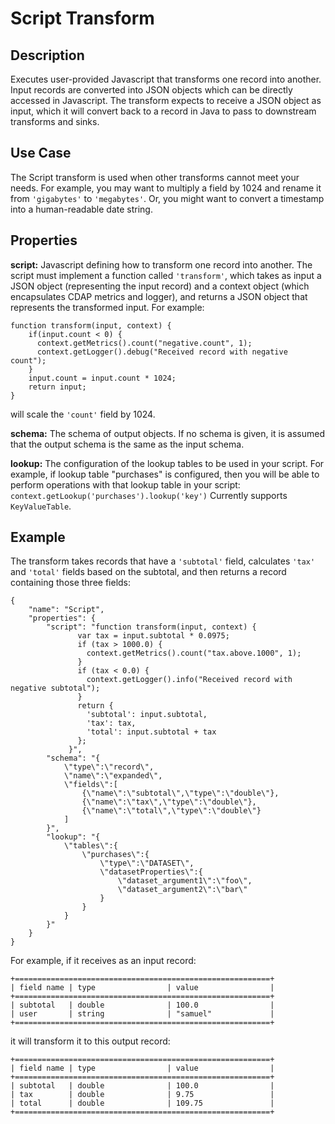 # Script Transform


Description
-----------
Executes user-provided Javascript that transforms one record into another.
Input records are converted into JSON objects which can be directly accessed in
Javascript. The transform expects to receive a JSON object as input, which it will
convert back to a record in Java to pass to downstream transforms and sinks.


Use Case
--------
The Script transform is used when other transforms cannot meet your needs.
For example, you may want to multiply a field by 1024 and rename it from ``'gigabytes'``
to ``'megabytes'``. Or, you might want to convert a timestamp into a human-readable date string.


Properties
----------
**script:** Javascript defining how to transform one record into another. The script must
implement a function called ``'transform'``, which takes as input a JSON object (representing
the input record) and a context object (which encapsulates CDAP metrics and logger),
and returns a JSON object that represents the transformed input.
For example:

    function transform(input, context) {
        if(input.count < 0) {
          context.getMetrics().count("negative.count", 1);
          context.getLogger().debug("Received record with negative count");
        }
        input.count = input.count * 1024;
        return input;
    }

will scale the ``'count'`` field by 1024.

**schema:** The schema of output objects. If no schema is given, it is assumed that the output
schema is the same as the input schema.

**lookup:** The configuration of the lookup tables to be used in your script.
For example, if lookup table "purchases" is configured, then you will be able to perform
operations with that lookup table in your script: ``context.getLookup('purchases').lookup('key')``
Currently supports ``KeyValueTable``.


Example
-------
The transform takes records that have a ``'subtotal'`` field, calculates ``'tax'`` and
``'total'`` fields based on the subtotal, and then returns a record containing those three
fields:

    {
        "name": "Script",
        "properties": {
            "script": "function transform(input, context) {
                   var tax = input.subtotal * 0.0975;
                   if (tax > 1000.0) {
                     context.getMetrics().count("tax.above.1000", 1);
                   }
                   if (tax < 0.0) {
                     context.getLogger().info("Received record with negative subtotal");
                   }
                   return {
                     'subtotal': input.subtotal,
                     'tax': tax,
                     'total': input.subtotal + tax
                   };
                 }",
            "schema": "{
                \"type\":\"record\",
                \"name\":\"expanded\",
                \"fields\":[
                    {\"name\":\"subtotal\",\"type\":\"double\"},
                    {\"name\":\"tax\",\"type\":\"double\"},
                    {\"name\":\"total\",\"type\":\"double\"}
                ]
            }",
            "lookup": "{
                \"tables\":{
                    \"purchases\":{
                        \"type\":\"DATASET\",
                        \"datasetProperties\":{
                            \"dataset_argument1\":\"foo\",
                            \"dataset_argument2\":\"bar\"
                        }
                    }
                }
            }"
        }
    }

For example, if it receives as an input record:

    +=========================================================+
    | field name | type                | value                |
    +=========================================================+
    | subtotal   | double              | 100.0                |
    | user       | string              | "samuel"             |
    +=========================================================+

it will transform it to this output record:

    +=========================================================+
    | field name | type                | value                |
    +=========================================================+
    | subtotal   | double              | 100.0                |
    | tax        | double              | 9.75                 |
    | total      | double              | 109.75               |
    +=========================================================+

